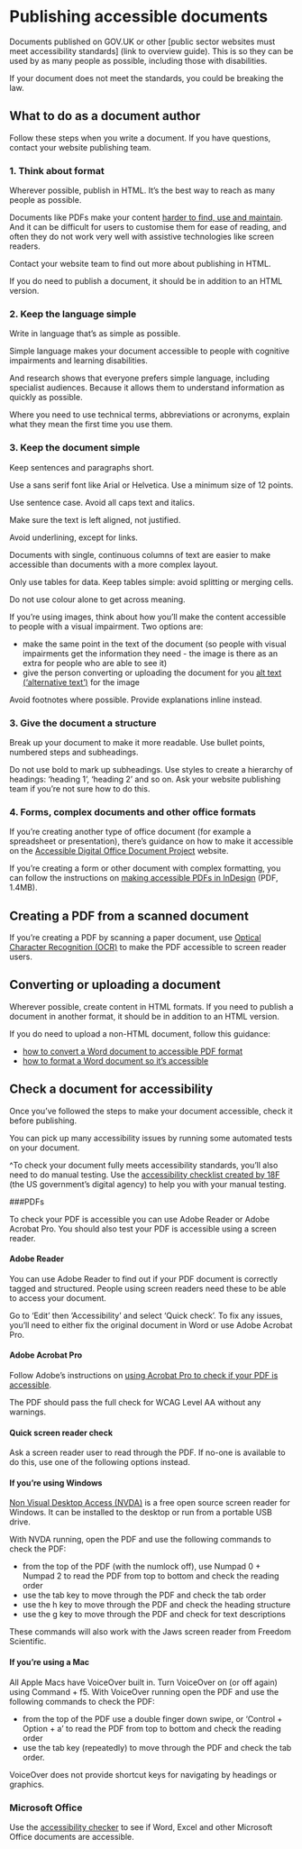 # Publishing accessible documents

Documents published on GOV.UK or other [public sector websites must meet accessibility standards] (link to overview guide). This is so they can be used by as many people as possible, including those with disabilities.

If your document does not meet the standards, you could be breaking the law.

## What to do as a document author

Follow these steps when you write a document. If you have questions, contact your website publishing team.

### 1. Think about format

Wherever possible, publish in HTML. It’s the best way to reach as many people as possible.

Documents like PDFs make your content [harder to find, use and maintain](https://gds.blog.gov.uk/2018/07/16/why-gov-uk-content-should-be-published-in-html-and-not-pdf/). And it can be difficult for users to customise them for ease of reading, and often they do not work very well with assistive technologies like screen readers.

Contact your website team to find out more about publishing in HTML.

If you do need to publish a document, it should be in addition to an HTML version.

### 2. Keep the language simple

Write in language that’s as simple as possible.

Simple language makes your document accessible to people with cognitive impairments and learning disabilities.

And research shows that everyone prefers simple language, including specialist audiences. Because it allows them to understand information as quickly as possible.

Where you need to use technical terms, abbreviations or acronyms, explain what they mean the first time you use them.

### 3. Keep the document simple

Keep sentences and paragraphs short. 

Use a sans serif font like Arial or Helvetica. Use a minimum size of 12 points.

Use sentence case. Avoid all caps text and italics.

Make sure the text is left aligned, not justified.

Avoid underlining, except for links.

Documents with single, continuous columns of text are easier to make accessible than documents with a more complex layout.

Only use tables for data. Keep tables simple: avoid splitting or merging cells.

Do not use colour alone to get across meaning.

If you’re using images, think about how you’ll make the content accessible to people with a visual impairment. Two options are:

- make the same point in the text of the document (so people with visual impairments get the information they need - the image is there as an extra for people who are able to see it)
- give the person converting or uploading the document for you [alt text (‘alternative text’)](https://webaim.org/techniques/alttext/) for the image

Avoid footnotes where possible. Provide explanations inline instead.

### 3. Give the document a structure

Break up your document to make it more readable. Use bullet points, numbered steps and subheadings.

Do not use bold to mark up subheadings. Use styles to create a hierarchy of headings: ‘heading 1’, ‘heading 2’ and so on. Ask your website publishing team if you’re not sure how to do this.

### 4. Forms, complex documents and other office formats

If you’re creating another type of office document (for example a spreadsheet or presentation), there’s guidance on how to make it accessible on the [Accessible Digital Office Document Project](https://adod.idrc.ocadu.ca/) website.

If you’re creating a form or other document with complex formatting, you can follow the instructions on [making accessible PDFs in InDesign](https://www.adobe.com/content/dam/acom/en/products/indesign/pdfs/creating-accessible-pdf-documentw-with-adobe-indesign-cs6-v3.pdf) (PDF, 1.4MB).

## Creating a PDF from a scanned document

If you’re creating a PDF by scanning a paper document, use [Optical Character Recognition (OCR)](https://acrobat.adobe.com/uk/en/acrobat/how-to/ocr-software-convert-pdf-to-text.html) to make the PDF accessible to screen reader users.

## Converting or uploading a document

Wherever possible, create content in HTML formats. If you need to publish a document in another format, it should be in addition to an HTML version.

If you do need to upload a non-HTML document, follow this guidance:

- [how to convert a Word document to accessible PDF format](https://webaim.org/techniques/acrobat/converting)
- [how to format a Word document so it’s accessible](https://support.office.com/en-us/article/Make-your-Word-documents-accessible-d9bf3683-87ac-47ea-b91a-78dcacb3c66d)

## Check a document for accessibility

Once you’ve followed the steps to make your document accessible, check it before publishing.

You can pick up many accessibility issues by running some automated tests on your document.

^To check your document fully meets accessibility standards, you’ll also need to do manual testing. Use the [accessibility checklist created by 18F](https://accessibility.18f.gov/checklist/) (the US government’s digital agency) to help you with your manual testing.

###PDFs

To check your PDF is accessible you can use Adobe Reader or Adobe Acrobat Pro. You should also test your PDF is accessible using a screen reader.

#### Adobe Reader

You can use Adobe Reader to find out if your PDF document is correctly tagged and structured. People using screen readers need these to be able to access your document.

Go to ‘Edit’ then ‘Accessibility’ and select ‘Quick check’. To fix any issues, you’ll need to either fix the original document in Word or use Adobe Acrobat Pro.

#### Adobe Acrobat Pro

Follow Adobe’s instructions on [using Acrobat Pro to check if your PDF is accessible](https://helpx.adobe.com/acrobat/using/create-verify-pdf-accessibility.html).

The PDF should pass the full check for WCAG Level AA without any warnings.

#### Quick screen reader check

Ask a screen reader user to read through the PDF. If no-one is available to do this, use one of the following options instead.

#### If you’re using Windows

[Non Visual Desktop Access (NVDA)](http://www.nvda-project.org/) is a free open source screen reader for Windows. It can be installed to the desktop or run from a portable USB drive.

With NVDA running, open the PDF and use the following commands to check the PDF:

- from the top of the PDF (with the numlock off), use Numpad 0 + Numpad 2 to read the PDF from top to bottom and check the reading order
- use the tab key to move through the PDF and check the tab order
- use the h key to move through the PDF and check the heading structure
- use the g key to move through the PDF and check for text descriptions

These commands will also work with the Jaws screen reader from Freedom Scientific.

#### If you’re using a Mac

All Apple Macs have VoiceOver built in. Turn VoiceOver on (or off again) using Command + f5. With VoiceOver running open the PDF and use the following commands to check the PDF:

- from the top of the PDF use a double finger down swipe, or ‘Control + Option + a’ to read the PDF from top to bottom and check the reading order
- use the tab key (repeatedly) to move through the PDF and check the tab order.

VoiceOver does not provide shortcut keys for navigating by headings or graphics.

### Microsoft Office

Use the [accessibility checker](https://support.office.com/en-us/article/use-the-accessibility-checker-to-find-accessibility-issues-a16f6de0-2f39-4a2b-8bd8-5ad801426c7f) to see if Word, Excel and other Microsoft Office documents are accessible.
